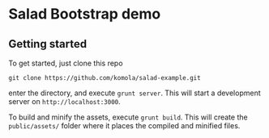 # Salad Bootstrap demo

## Getting started

To get started, just clone this repo

    git clone https://github.com/komola/salad-example.git

enter the directory, and execute `grunt server`. This will start a development server
on `http://localhost:3000`.

To build and minify the assets, execute `grunt build`. This will create the `public/assets/`
folder where it places the compiled and minified files.
